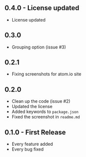 ## 0.4.0 - License updated
* License updated

## 0.3.0
* Grouping option (issue #3)

## 0.2.1
* Fixing screenshots for atom.io site

## 0.2.0
* Clean up the code (issue #2)
* Updated the license
* Added keywords to `package.json`
* Fixed the screenshot in `readme.md`

## 0.1.0 - First Release
* Every feature added
* Every bug fixed
